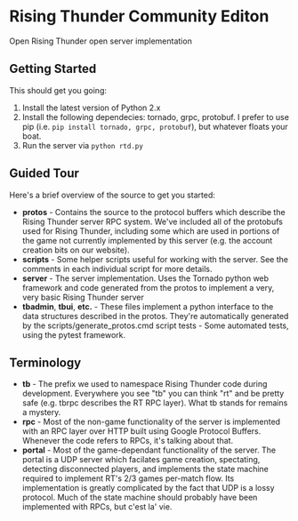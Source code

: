 # Rising Thunder Community Editon
Open Rising Thunder open server implementation

## Getting Started

This should get you going:
 1. Install the latest version of Python 2.x
 2. Install the following dependecies: tornado, grpc, protobuf.  I prefer to use pip (i.e. `pip install tornado, grpc, protobuf`), but whatever floats your boat.
 3. Run the server via `python rtd.py`

## Guided Tour

Here's a brief overview of the source to get you started:

* **protos** - Contains the source to the protocol buffers which describe the Rising Thunder server RPC system.  We've included all of the protobufs used for Rising Thunder, including some which are used in portions of the game not currently implemented by this server (e.g. the account creation bits on our website).
* **scripts** - Some helper scripts useful for working with the server.  See the comments in each individual script for more details.
* **server** - The server implementation.  Uses the Tornado python web framework and code generated from the protos to implement a very, very basic Rising Thunder server
* **tbadmin**, **tbui**, **etc.** - These files implement a python interface to the data structures described in the protos.  They're automatically generated by the scripts/generate_protos.cmd script
tests - Some automated tests, using the pytest framework.

## Terminology

* **tb** - The prefix we used to namespace Rising Thunder code during development.  Everywhere you see "tb" you can think "rt" and be pretty safe (e.g. tbrpc describes the RT RPC layer).  What tb stands for remains a mystery.
* **rpc** - Most of the non-game functionality of the server is implemented with an RPC layer over HTTP built using Google Protocol Buffers.  Whenever the code refers to RPCs, it's talking about that.
* **portal** - Most of the game-dependant functionality of the server.  The portal is a UDP server which facilates game creation, spectating, detecting disconnected players, and implements the state machine required to implement RT's 2/3 games per-match flow.  Its implementation is greatly complicated by the fact that UDP is a lossy protocol.  Much of the state machine should probably have been implemented with RPCs, but c'est la' vie.


